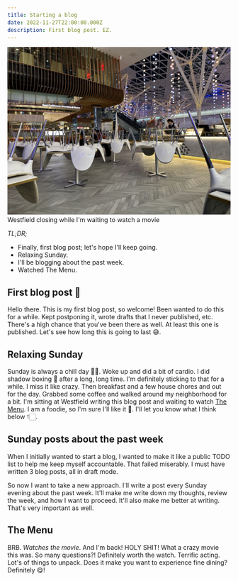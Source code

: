 ```yaml
---
title: Starting a blog
date: 2022-11-27T22:00:00.000Z
description: First blog post. EZ.
---
```

![Westfield at White City](westfield.jpg)
<span class="caption">Westfield closing while I'm waiting to watch a movie</span>

_TL;DR;_

* Finally, first blog post; let's hope I'll keep going.
* Relaxing Sunday.
* I'll be blogging about the past week.
* Watched The Menu.

## First blog post 🎉

Hello there. This is my first blog post, so welcome! Been wanted to do this for a while. Kept postponing it, wrote drafts that I never published, etc. There's a high chance that you've been there as well. At least this one is published. Let's see how long this is going to last 😅.

## Relaxing Sunday

Sunday is always a chill day 🧘🏻. Woke up and did a bit of cardio. I did shadow boxing 🥊 after a long, long time. I'm definitely sticking to that for a while. I miss it like crazy. Then breakfast and a few house chores and out for the day. Grabbed some coffee and walked around my neighborhood for a bit. I'm sitting at Westfield writing this blog post and waiting to watch [The Menu](https://www.imdb.com/title/tt9764362/). I am a foodie, so I'm sure I'll like it 🍲. I'll let you know what I think below 👇🏻.

## Sunday posts about the past week

When I initially wanted to start a blog, I wanted to make it like a public TODO list to help me keep myself accountable. That failed miserably. I must have written 3 blog posts, all in draft mode.

So now I want to take a new approach. I'll write a post every Sunday evening about the past week. It'll make me write down my thoughts, review the week, and how I want to proceed. It'll also make me better at writing. That's very important as well.

## The Menu

BRB. *Watches the movie*.
And I'm back! HOLY SHIT! What a crazy movie this was. So many questions?! Definitely worth the watch. Terrific acting. Lot's of things to unpack. Does it make you want to experience fine dining? Definitely 😋!
